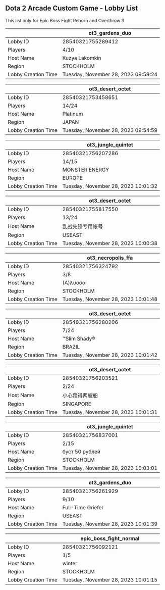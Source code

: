## Dota 2 Arcade Custom Game - Lobby List

This list only for Epic Boss Fight Reborn and Overthrow 3

|  | ot3_gardens_duo |
| ------ | ------ |
| Lobby ID | 28540321755289412 |
| Players | 4/10 |
| Host Name | Kuzya Lakomkin |
| Region | STOCKHOLM |
| Lobby Creation Time | Tuesday, November 28, 2023 09:59:24 |


|  | ot3_desert_octet |
| ------ | ------ |
| Lobby ID | 28540321753458651 |
| Players | 14/24 |
| Host Name | Platinum |
| Region | JAPAN |
| Lobby Creation Time | Tuesday, November 28, 2023 09:54:59 |


|  | ot3_jungle_quintet |
| ------ | ------ |
| Lobby ID | 28540321756207286 |
| Players | 14/15 |
| Host Name | MONSTER ENERGY |
| Region | EUROPE |
| Lobby Creation Time | Tuesday, November 28, 2023 10:01:32 |


|  | ot3_desert_octet |
| ------ | ------ |
| Lobby ID | 28540321755817550 |
| Players | 13/24 |
| Host Name | 乱战先锋专用帐号 |
| Region | USEAST |
| Lobby Creation Time | Tuesday, November 28, 2023 10:00:38 |


|  | ot3_necropolis_ffa |
| ------ | ------ |
| Lobby ID | 28540321756324792 |
| Players | 3/8 |
| Host Name | (Α)λυσσα |
| Region | STOCKHOLM |
| Lobby Creation Time | Tuesday, November 28, 2023 10:01:48 |


|  | ot3_desert_octet |
| ------ | ------ |
| Lobby ID | 28540321756280206 |
| Players | 7/24 |
| Host Name | ™Slim Shady® |
| Region | BRAZIL |
| Lobby Creation Time | Tuesday, November 28, 2023 10:01:42 |


|  | ot3_desert_octet |
| ------ | ------ |
| Lobby ID | 28540321756203521 |
| Players | 2/24 |
| Host Name | 小心踏得两艘船 |
| Region | SINGAPORE |
| Lobby Creation Time | Tuesday, November 28, 2023 10:01:31 |


|  | ot3_jungle_quintet |
| ------ | ------ |
| Lobby ID | 28540321756837001 |
| Players | 2/15 |
| Host Name | буст 50 рублей |
| Region | STOCKHOLM |
| Lobby Creation Time | Tuesday, November 28, 2023 10:03:01 |


|  | ot3_gardens_duo |
| ------ | ------ |
| Lobby ID | 28540321756261929 |
| Players | 9/10 |
| Host Name | Full-Time Griefer |
| Region | USEAST |
| Lobby Creation Time | Tuesday, November 28, 2023 10:01:39 |


|  | epic_boss_fight_normal |
| ------ | ------ |
| Lobby ID | 28540321756092121 |
| Players | 1/5 |
| Host Name | winter |
| Region | STOCKHOLM |
| Lobby Creation Time | Tuesday, November 28, 2023 10:01:15 |


